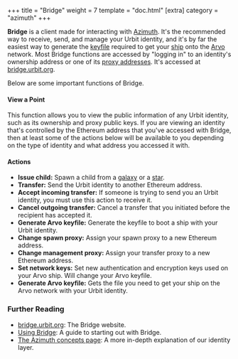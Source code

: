 +++
title = "Bridge"
weight = 7
template = "doc.html"
[extra]
category = "azimuth"
+++

**Bridge** is a client made for interacting with [Azimuth](../azimuth). It's the recommended way to receive, send, and manage your Urbit identity, and it's by far the easiest way to generate the [keyfile](../keyfile) required to get your [ship](../ship) onto the [Arvo](../arvo) network. Most Bridge functions are accessed by "logging in" to an identity's ownership address or one of its [proxy addresses](../proxies). It's accessed at [bridge.urbit.org](https://bridge.urbit.org/).

Below are some important functions of Bridge.

#### View a Point

This function allows you to view the public information of any Urbit identity, such as its ownership and proxy public keys. If you are viewing an identity that's controlled by the Ethereum address that you've accessed with Bridge, then at least some of the actions below will be available to you depending on the type of identity and what address you accessed it with.

#### Actions

- **Issue child:** Spawn a child from a [galaxy](../galaxy) or a [star](../star).
- **Transfer:** Send the Urbit identity to another Ethereum address.
- **Accept incoming transfer:** If someone is trying to send you an Urbit identity, you must use this action to receive it.
- **Cancel outgoing transfer:** Cancel a transfer that you initiated before the recipient has accepted it.
- **Generate Arvo keyfile:** Generate the keyfile to boot a ship with your Urbit identity.
- **Change spawn proxy:** Assign your spawn proxy to a new Ethereum address.
- **Change management proxy:** Assign your transfer proxy to a new Ethereum address.
- **Set network keys:** Set new authentication and encryption keys used on your Arvo ship. Will change your Arvo keyfile.
- **Generate Arvo keyfile:** Gets the file you need to get your ship on the Arvo network with your Urbit identity.

### Further Reading

- [bridge.urbit.org](https://bridge.urbit.org/): The Bridge website.
- [Using Bridge](@/using/operations/using-bridge.md): A guide to starting out with Bridge.
- [The Azimuth concepts page](@/docs/tutorials/concepts/azimuth.md): A more in-depth explanation of our identity layer.
